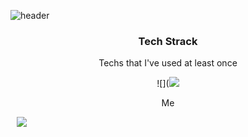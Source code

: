 ![header](https://capsule-render.vercel.app/api?type=shark&color=auto&height=300&section=header&text=Giho%20Nam&fontSize=90)
<h3 align ="center">Tech Strack</h3>
<p align = "center">Techs that I've used at least once </p>

<p align = "center">
![](<img src="https://img.shields.io/badge/Python-3766AB?style=flat-square&logo=Python&logoColor=white")
![](<img src="https://img.shields.io/badge/JavaScript-F7DF1E?style=flat-square&logo=JavaScript&logoColor=black")
![](<img src="https://img.shields.io/badge/aws-232F3E?style=flat-square&logo=aws&logoColor=white")
![](<img src="https://img.shields.io/badge/Blazor-512BD4?style=flat-square&logo=Blazor&logoColor=white")
![](<img src="https://img.shields.io/badge/Electron-47848F?style=flat-square&logo=Electron&logoColor=white")</p>


<p align = "center">Me</p>

<a align= "center" href="https://www.instagram.com/lime_s_ho/">
 <img 
        src="http://img.shields.io/badge/-Instagram-E4405F?style=flat&logo=Instagram&link=https://www.instagram.com/lime_s_ho/"
        style="height : auto; margin-left : 10px; margin-right : 10px;"/>
</a>


